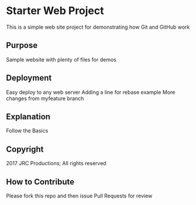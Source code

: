 # Starter Web Project

This is a simple web site project for demonstrating how Git and GitHub work

## Purpose

Sample website with plenty of files for demos

## Deployment

Easy deploy to any web server
Adding a line for rebase example
More changes from myfeature branch

## Explanation

Follow the Basics

## Copyright

2017 JRC Productions; All rights reserved

## How to Contribute

Please fork this repo and then issue Pull Requests for review